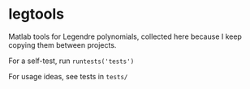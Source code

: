 # legtools

Matlab tools for Legendre polynomials, collected here because I keep copying them between projects.

For a self-test, run `runtests('tests')`

For usage ideas, see tests in `tests/`
